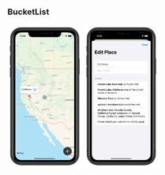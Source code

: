 ### BucketList
<p align = "left"><img src = "Assets/Simulator Screen Shot - iPhone 11 - 2021-01-28 at 22.25.53_iphonexrspacegrey_portrait.png" width = "30%" height = "30%">
<img src = "Assets/Simulator Screen Shot - iPhone 11 - 2021-01-28 at 22.25.45_iphonexrspacegrey_portrait.png" width = "30%" height = "30%">

</p>
